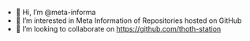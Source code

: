 - 👋 Hi, I’m @meta-informa
- 👀 I’m interested in Meta Information of Repositories hosted on GitHub
- 💞️ I’m looking to collaborate on https://github.com/thoth-station

